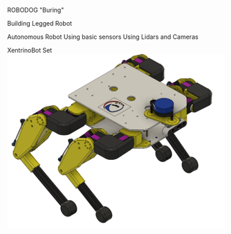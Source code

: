 

ROBODOG "Buring"

Building Legged Robot 

Autonomous Robot
Using basic sensors
Using Lidars and Cameras


XentrinoBot Set
![RoboDog ](https://github.com/hi-techno-barrio/RoboDog-Buring/blob/master/img/robodog.png)

